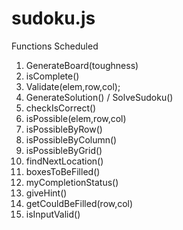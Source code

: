 # sudoku.js

Functions Scheduled
1. GenerateBoard(toughness) 
2. isComplete()
3. Validate(elem,row,col);
4. GenerateSolution() / SolveSudoku()
5. checkIsCorrect()
6. isPossible(elem,row,col)
7. isPossibleByRow()
8. isPossibleByColumn()
9. isPossibleByGrid()
10. findNextLocation()
11. boxesToBeFilled()
12. myCompletionStatus()
13. giveHint()
14. getCouldBeFilled(row,col)
15. isInputValid()

